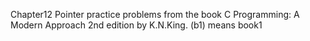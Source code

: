Chapter12 Pointer practice problems from the book C Programming: A Modern Approach 2nd edition by K.N.King. (b1) means book1


